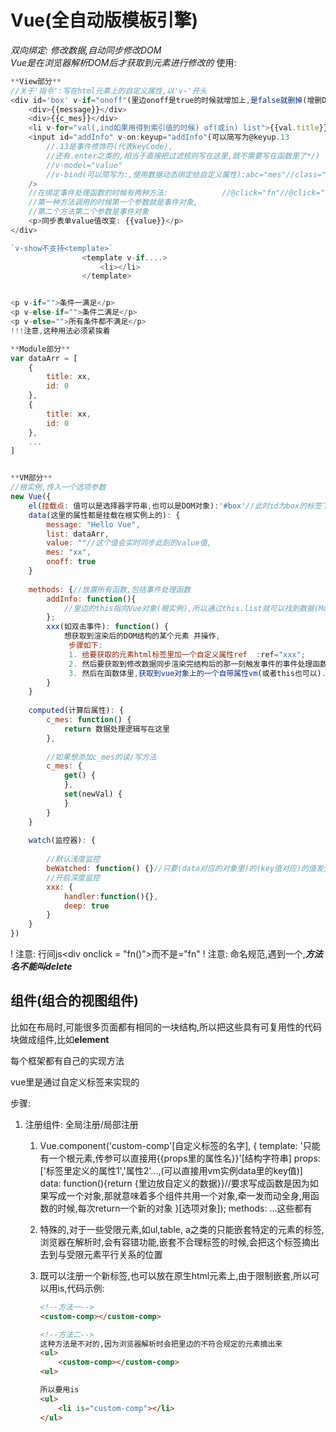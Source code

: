 # Vue(全自动版模板引擎)
*双向绑定: 修改数据,自动同步修改DOM*  
*Vue是在浏览器解析DOM后才获取到元素进行修改的*
使用: 

```javascript
**View部分**
//关于'指令':写在html元素上的自定义属性,以'v-'开头
<div id='box' v-if="onoff"(里边onoff是true的时候就增加上,是false就删掉(增删DOM元素)) v-show="onoff"(里边onoff是true的时候就显示,是false就隐藏(修改css的display))>
	<div>{{message}}</div>
	<div>{{c_mes}}</div>
	<li v-for="val(,ind如果用得到索引值的时候) of(或in) list">{{val.title}}</li>
	<input id="addInfo" v-on:keyup="addInfo"(可以简写为@keyup.13
		//.13是事件修饰符(代表keyCode),  
		//还有.enter之类的,相当于直接把过滤规则写在这里,就不需要写在函数里了*/) 
		//v-model="value" 
		//v-bind(可以简写为:,使用数据动态绑定给自定义属性):abc="mes"//class="{class名:布尔值}"表示通过对应的布尔值确定要不要加class"
	/>
	//在绑定事件处理函数的时候有两种方法:    		//@click="fn"//@click="fn()"    
	//第一种方法调用的时候第一个参数就是事件对象,
	//第二个方法第二个参数是事件对象
	<p>同步表单value值改变: {{value}}</p>
</div>

`v-show不支持<template>`
				<template v-if....>
					<li></li>
				</template>


<p v-if="">条件一满足</p>
<p v-else-if="">条件二满足</p>
<p v-else="">所有条件都不满足</p>
!!!注意,这种用法必须紧挨着

**Module部分**
var dataArr = [
	{
		title: xx,
		id: 0
	},
	{
		title: xx,
		id: 0
	},
	...
]


**VM部分**
//根实例,传入一个选项参数
new Vue({
	el(挂载点: 值可以是选择器字符串,也可以是DOM对象):'#box'//此时id为box的标签下的所有元素,都归vue管理
	data(这里的属性都是挂载在根实例上的): {
		message: "Hello Vue",
		list: dataArr,
		value: ""//这个值会实时同步此刻的value值,
		mes: "xx",
		onoff: true
	}
	
	methods: {//放置所有函数,包括事件处理函数
		addInfo: function(){
			//里边的this指向Vue对象(根实例),所以通过this.list就可以找到数据(Module),然后用push之类的方法就可以更新数据
		};
		xxx(如双击事件): function() {
			想获取到渲染后的DOM结构的某个元素 并操作,  
			 步骤如下: 
			 1. 给要获取的元素html标签里加一个自定义属性ref  :ref="xxx";
			 2. 然后要获取到修改数据同步渲染完结构后的那一刻触发事件的事件处理函数this.$nextTick(function(){//这里写这一刻要做的事,!!一定要写!!})
			 3. 然后在函数体里,获取到vue对象上的一个自带属性vm(或者this也可以).$refs,对应的值是一个对象,里边放着所有有ref属性的html元素的DOM对象,然后通过ref对应的属性值['ref属性值xxx'],找到这些特定元素的小集合,然后通过[0(下标)]就可以取出来进行操作
		}
	}
	
	computed(计算后属性): {
		c_mes: function() {
			return 数据处理逻辑写在这里
		},
		
		//如果想添加c_mes的读/写方法
		c_mes: {
			get() {
			},
			set(newVal) {
			}
		}
	}
	
	watch(监控器): {
	
		//默认浅度监控
		beWatched: function() {}//只要(data对应的对象里)的(key值对应)的值发生改变,就会触发该函数
		//开启深度监控
		xxx: {
			handler:function(){},
			deep: true 
		}
	}
})
```
! 注意: 行间js\<div onclick = "fn()">而不是="fn"
! 注意: 命名规范,遇到一个,***方法名不能叫delete***




## 组件(组合的视图组件)
比如在布局时,可能很多页面都有相同的一块结构,所以把这些具有可复用性的代码块做成组件,比如**element**


每个框架都有自己的实现方法

vue里是通过自定义标签来实现的

步骤: 

1. 注册组件: 全局注册/局部注册	
	1. Vue.component('custom-comp'[自定义标签的名字], 						{
						 template: '只能有一个根元素,传参可以直接用{{props里的属性名}}'[结构字符串]
						 props: ['标签里定义的属性1','属性2'...,(可以直接用vm实例data里的key值)]
						 data: function(){return {里边放自定义的数据}}//要求写成函数是因为如果写成一个对象,那就意味着多个组件共用一个对象,牵一发而动全身,用函数的时候,每次return一个新的对象
						}[选项对象]);
						methods: ...这些都有
						
	2. 特殊的,对于一些受限元素,如ul,table, a之类的只能嵌套特定的元素的标签,浏览器在解析时,会有容错功能,嵌套不合理标签的时候,会把这个标签摘出去到与受限元素平行关系的位置
	3. 既可以注册一个新标签,也可以放在原生html元素上,由于限制嵌套,所以可以用is,代码示例: 

		```html
		<!--方法一-->
		<custom-comp></custom-comp>
		
		<!--方法二-->
		这种方法是不对的,因为浏览器解析时会把里边的不符合规定的元素摘出来
		<ul>
			<custom-comp></custom-comp>
		<ul>
		
		所以要用is
		<ul>
			<li is="custom-comp"></li>
		</ul>
		
		```